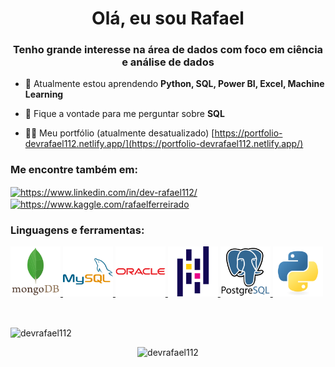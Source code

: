 <h1 align="center">Olá, eu sou Rafael</h1>
<h3 align="center">Tenho grande interesse na área de dados com foco em ciência e análise de dados</h3>


- 🌱 Atualmente estou aprendendo **Python, SQL, Power BI, Excel, Machine Learning**

- 💬 Fique a vontade para me perguntar sobre **SQL**
  
- 👨‍💻 Meu portfólio (atualmente desatualizado) [https://portfolio-devrafael112.netlify.app/](https://portfolio-devrafael112.netlify.app/)

<!-- - 📫 Contato **rafaellf112@gmail.com**
--->
<h3 align="left">Me encontre também em:</h3>

<p align="left">
<a href="https://www.linkedin.com/in/dev-rafael112/" target="_blank" rel="noreferrer"><img align="center" src="https://raw.githubusercontent.com/rahuldkjain/github-profile-readme-generator/master/src/images/icons/Social/linked-in-alt.svg" alt="https://www.linkedin.com/in/dev-rafael112/" height="30" width="40" /></a>
<a href="https://www.kaggle.com/rafaelferreirado" target="_blank" rel="noreferrer"><img align="center" src="https://raw.githubusercontent.com/rahuldkjain/github-profile-readme-generator/master/src/images/icons/Social/kaggle.svg" alt="https://www.kaggle.com/rafaelferreirado" height="30" width="40" /></a>
</p>

<h3 align="left">Linguagens e ferramentas:</h3>

<p align="left"> <a href="https://www.mongodb.com/" target="_blank" rel="noreferrer"> <img src="https://raw.githubusercontent.com/devicons/devicon/master/icons/mongodb/mongodb-original-wordmark.svg" alt="mongodb" width="80" height="80"/> </a> <a href="https://www.mysql.com/" target="_blank" rel="noreferrer"> <img src="https://raw.githubusercontent.com/devicons/devicon/master/icons/mysql/mysql-original-wordmark.svg" alt="mysql" width="80" height="80"/> </a> <a href="https://www.oracle.com/" target="_blank" rel="noreferrer"> <img src="https://raw.githubusercontent.com/devicons/devicon/master/icons/oracle/oracle-original.svg" alt="oracle" width="80" height="80"/> </a> <a href="https://pandas.pydata.org/" target="_blank" rel="noreferrer"> <img src="https://raw.githubusercontent.com/devicons/devicon/2ae2a900d2f041da66e950e4d48052658d850630/icons/pandas/pandas-original.svg" alt="pandas" width="80" height="80"/> </a> <a href="https://www.postgresql.org" target="_blank" rel="noreferrer"> <img src="https://raw.githubusercontent.com/devicons/devicon/master/icons/postgresql/postgresql-original-wordmark.svg" alt="postgresql" width="80" height="80"/> </a> <a href="https://www.python.org" target="_blank" rel="noreferrer"> <img src="https://raw.githubusercontent.com/devicons/devicon/master/icons/python/python-original.svg" alt="python" width="80" height="80" > </a> </p>

<br>

<p><img align="center" src="https://github-readme-stats.vercel.app/api/top-langs?username=devrafael112&show_icons=true&theme=dracula&title_color=ffffff&text_color=ffffff&bg_color=4d76d5&hide_border=true&locale=pt-br&layout=compact" alt="devrafael112" /></p>

<p align="center"> <img src="https://komarev.com/ghpvc/?username=devrafael112&label=Visitas%20no%20perfil&color=4d76d5&style=flat " alt="devrafael112" /> </p>
